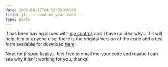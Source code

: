 ```yaml
---
date: 2005-04-17T04:52:00+00:00
title: jf.... send me your code...
type: posts
---
```

jf has been having issues with [my control](https://blogs.duncanmackenzie.net/duncanma/archive/2005/04/15/1321.aspx), and I have no idea why... if it will help, him or anyone else, there is the original version of the code and a test form available for download [here](https://www.duncanmackenzie.net/samples/#divider)

Now, for jf specifically... feel free to email me your code and maybe I can see why it isn't working for you, thanks!
